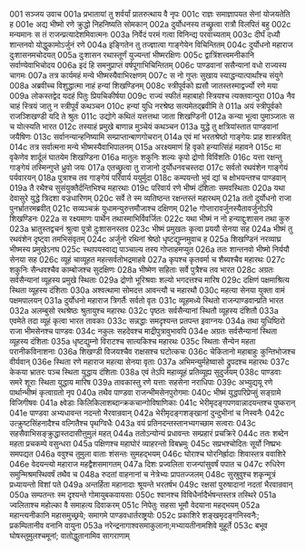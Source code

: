 001  सञ्जय उवाच
001a प्रभातायां तु शर्वर्यां प्रातरुत्थाय वै नृपः
001c राज्ञः समाज्ञापयत सेनां योजयतेति ह
001e अद्य भीष्मो रणे क्रुद्धो निहनिष्यति सोमकान्
002a दुर्योधनस्य तच्छ्रुत्वा रात्रौ विलपितं बहु
002c मन्यमानः स तं राजन्प्रत्यादेशमिवात्मनः
003a निर्वेदं परमं गत्वा विनिन्द्य परवाच्यताम्
003c दीर्घं दध्यौ शान्तनवो योद्धुकामोऽर्जुनं रणे
004a इङ्गितेन तु तज्ज्ञात्वा गाङ्गेयेन विचिन्तितम्
004c दुर्योधनो महाराज दुःशासनमचोदयत्
005a दुःशासन रथास्तूर्णं युज्यन्तां भीष्मरक्षिणः
005c द्वात्रिंशत्त्वमनीकानि सर्वाण्येवाभिचोदय
006a इदं हि समनुप्राप्तं वर्षपूगाभिचिन्तितम्
006c पाण्डवानां ससैन्यानां वधो राज्यस्य चागमः
007a तत्र कार्यमहं मन्ये भीष्मस्यैवाभिरक्षणम्
007c स नो गुप्तः सुखाय स्याद्धन्यात्पार्थांश्च संयुगे
008a अब्रवीच्च विशुद्धात्मा नाहं हन्यां शिखण्डिनम्
008c स्त्रीपूर्वको ह्यसौ जातस्तस्माद्वर्ज्यो रणे मया
009a लोकस्तद्वेद यदहं पितुः प्रियचिकीर्षया
009c राज्यं स्फीतं महाबाहो स्त्रियश्च त्यक्तवान्पुरा
010a नैव चाहं स्त्रियं जातु न स्त्रीपूर्वं कथञ्चन
010c हन्यां युधि नरश्रेष्ठ सत्यमेतद्ब्रवीमि ते
011a अयं स्त्रीपूर्वको राजञ्शिखण्डी यदि ते श्रुतः
011c उद्योगे कथितं यत्तत्तथा जाता शिखण्डिनी
012a कन्या भूत्वा पुमाञ्जातः स च योत्स्यति भारत
012c तस्याहं प्रमुखे बाणान्न मुञ्चेयं कथञ्चन
013a युद्धे तु क्षत्रियांस्तात पाण्डवानां जयैषिणः
013c सर्वानन्यान्हनिष्यामि सम्प्राप्तान्बाणगोचरान्
014a एवं मां भरतश्रेष्ठो गाङ्गेयः प्राह शास्त्रवित्
014c तत्र सर्वात्मना मन्ये भीष्मस्यैवाभिपालनम्
015a अरक्ष्यमाणं हि वृको हन्यात्सिंहं महावने
015c मा वृकेणेव शार्दूलं घातयेम शिखण्डिना
016a मातुलः शकुनिः शल्यः कृपो द्रोणो विविंशतिः
016c यत्ता रक्षन्तु गाङ्गेयं तस्मिन्गुप्ते ध्रुवो जयः
017a एतच्छ्रुत्वा तु राजानो दुर्योधनवचस्तदा
017c सर्वतो रथवंशेन गाङ्गेयं पर्यवारयन्
018a पुत्राश्च तव गाङ्गेयं परिवार्य ययुर्मुदा
018c कम्पयन्तो भुवं द्यां च क्षोभयन्तश्च पाण्डवान्
019a तै रथैश्च सुसंयुक्तैर्दन्तिभिश्च महारथाः
019c परिवार्य रणे भीष्मं दंशिताः समवस्थिताः
020a यथा देवासुरे युद्धे त्रिदशा वज्रधारिणम्
020c सर्वे ते स्म व्यतिष्ठन्त रक्षन्तस्तं महारथम्
021a ततो दुर्योधनो राजा पुनर्भ्रातरमब्रवीत्
021c सव्यञ्चक्रं युधामन्युरुत्तमौजाश्च दक्षिणम्
021e गोप्तारावर्जुनस्यैतावर्जुनोऽपि शिखण्डिनः
022a स रक्ष्यमाणः पार्थेन तथास्माभिर्विवर्जितः
022c यथा भीष्मं न नो हन्याद्दुःशासन तथा कुरु
023a भ्रातुस्तद्वचनं श्रुत्वा पुत्रो दुःशासनस्तव
023c भीष्मं प्रमुखतः कृत्वा प्रययौ सेनया सह
024a भीष्मं तु रथवंशेन दृष्ट्वा तमभिसंवृतम्
024c अर्जुनो रथिनां श्रेष्ठो धृष्टद्युम्नमुवाच ह
025a शिखण्डिनं नरव्याघ्र भीष्मस्य प्रमुखेऽनघ
025c स्थापयस्वाद्य पाञ्चाल्य तस्य गोप्ताहमप्युत
026a ततः शान्तनवो भीष्मो निर्ययौ सेनया सह
026c व्यूहं चाव्यूहत महत्सर्वतोभद्रमाहवे
027a कृपश्च कृतवर्मा च शैब्यश्चैव महारथः
027c शकुनिः सैन्धवश्चैव काम्बोजश्च सुदक्षिणः
028a भीष्मेण सहिताः सर्वे पुत्रैश्च तव भारत
028c अग्रतः सर्वसैन्यानां व्यूहस्य प्रमुखे स्थिताः
029a द्रोणो भूरिश्रवाः शल्यो भगदत्तश्च मारिष
029c दक्षिणं पक्षमाश्रित्य स्थिता व्यूहस्य दंशिताः
030a अश्वत्थामा सोमदत्त आवन्त्यौ च महारथौ
030c महत्या सेनया युक्ता वामं पक्षमपालयन्
031a दुर्योधनो महाराज त्रिगर्तैः सर्वतो वृतः
031c व्यूहमध्ये स्थितो राजन्पाण्डवान्प्रति भारत
032a अलम्बुसो रथश्रेष्ठः श्रुतायुश्च महारथः
032c पृष्ठतः सर्वसैन्यानां स्थितौ व्यूहस्य दंशितौ
033a एवमेते तदा व्यूहं कृत्वा भारत तावकाः
033c सन्नद्धाः समदृश्यन्त प्रतपन्त इवाग्नयः
034a तथा युधिष्ठिरो राजा भीमसेनश्च पाण्डवः
034c नकुलः सहदेवश्च माद्रीपुत्रावुभावपि
034e अग्रतः सर्वसैन्यानां स्थिता व्यूहस्य दंशिताः
035a धृष्टद्युम्नो विराटश्च सात्यकिश्च महारथः
035c स्थिताः सैन्येन महता परानीकविनाशनाः
036a शिखण्डी विजयश्चैव राक्षसश्च घटोत्कचः
036c चेकितानो महाबाहुः कुन्तिभोजश्च वीर्यवान्
036e स्थिता रणे महाराज महत्या सेनया वृताः
037a अभिमन्युर्महेष्वासो द्रुपदश्च महारथः
037c केकया भ्रातरः पञ्च स्थिता युद्धाय दंशिताः
038a एवं तेऽपि महाव्यूहं प्रतिव्यूह्य सुदुर्जयम्
038c पाण्डवाः समरे शूराः स्थिता युद्धाय मारिष
039a तावकास्तु रणे यत्ताः सहसेना नराधिपाः
039c अभ्युद्ययू रणे पार्थान्भीष्मं कृत्वाग्रतो नृप
040a तथैव पाण्डवा राजन्भीमसेनपुरोगमाः
040c भीष्मं युद्धपरिप्रेप्सुं सङ्ग्रामे विजिगीषवः
041a क्ष्वेडाः किलिकिलाशब्दान्क्रकचान्गोविषाणिकाः
041c भेरीमृदङ्गपणवान्नादयन्तश्च पुष्करान्
041e पाण्डवा अभ्यधावन्त नदन्तो भैरवान्रवान्
042a भेरीमृदङ्गशङ्खानां दुन्दुभीनां च निस्वनैः
042c उत्क्रुष्टसिंहनादैश्च वल्गितैश्च पृथग्विधैः
043a वयं प्रतिनदन्तस्तानभ्यगच्छाम सत्वराः
043c सहसैवाभिसङ्क्रुद्धास्तदासीत्तुमुलं महत्
044a ततोऽन्योन्यं प्रधावन्तः सम्प्रहारं प्रचक्रिरे
044c ततः शब्देन महता प्रचकम्पे वसुन्धरा
045a पक्षिणश्च महाघोरं व्याहरन्तो विबभ्रमुः
045c सप्रभश्चोदितः सूर्यो निष्प्रभः समपद्यत
046a ववुश्च तुमुला वाताः शंसन्तः सुमहद्भयम्
046c घोराश्च घोरनिर्ह्रादाः शिवास्तत्र ववाशिरे
046e वेदयन्त्यो महाराज महद्वैशसमागतम्
047a दिशः प्रज्वलिता राजन्पांसुवर्षं पपात च
047c रुधिरेण समुन्मिश्रमस्थिवर्षं तथैव च
048a रुदतां वाहनानां च नेत्रेभ्यः प्रापतज्जलम्
048c सुस्रुवुश्च शकृन्मूत्रं प्रध्यायन्तो विशां पते
049a अन्तर्हिता महानादाः श्रूयन्ते भरतर्षभ
049c रक्षसां पुरुषादानां नदतां भैरवान्रवान्
050a सम्पतन्तः स्म दृश्यन्ते गोमायुबकवायसाः
050c श्वानश्च विविधैर्नादैर्भषन्तस्तत्र तस्थिरे
051a ज्वलिताश्च महोल्का वै समाहत्य दिवाकरम्
051c निपेतुः सहसा भूमौ वेदयाना महद्भयम्
052a महान्त्यनीकानि महासमुच्छ्रये; समागमे पाण्डवधार्तराष्ट्रयोः
052c प्रकाशिरे शङ्खमृदङ्गनिस्वनैः; प्रकम्पितानीव वनानि वायुना
053a नरेन्द्रनागाश्वसमाकुलाना;मभ्यायतीनामशिवे मुहूर्ते
053c बभूव घोषस्तुमुलश्चमूनां; वातोद्धुतानामिव सागराणाम्

